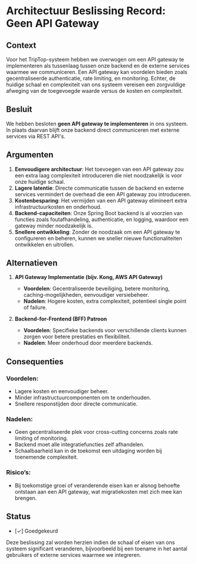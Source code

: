 # Architectuur Beslissing Record: Geen API Gateway

## Context
Voor het TripTop-systeem hebben we overwogen om een API gateway te implementeren als tussenlaag tussen onze backend en de externe services waarmee we communiceren. Een API gateway kan voordelen bieden zoals gecentraliseerde authenticatie, rate limiting, en monitoring. Echter, de huidige schaal en complexiteit van ons systeem vereisen een zorgvuldige afweging van de toegevoegde waarde versus de kosten en complexiteit.

## Besluit
We hebben besloten **geen API gateway te implementeren** in ons systeem. In plaats daarvan blijft onze backend direct communiceren met externe services via REST API's.

## Argumenten
1. **Eenvoudigere architectuur**: Het toevoegen van een API gateway zou een extra laag complexiteit introduceren die niet noodzakelijk is voor onze huidige schaal.
2. **Lagere latentie**: Directe communicatie tussen de backend en externe services vermindert de overhead die een API gateway zou introduceren.
3. **Kostenbesparing**: Het vermijden van een API gateway elimineert extra infrastructuurkosten en onderhoud.
4. **Backend-capaciteiten**: Onze Spring Boot backend is al voorzien van functies zoals foutafhandeling, authenticatie, en logging, waardoor een gateway minder noodzakelijk is.
5. **Snellere ontwikkeling**: Zonder de noodzaak om een API gateway te configureren en beheren, kunnen we sneller nieuwe functionaliteiten ontwikkelen en uitrollen.

## Alternatieven
1. **API Gateway Implementatie (bijv. Kong, AWS API Gateway)**  
   - **Voordelen**: Gecentraliseerde beveiliging, betere monitoring, caching-mogelijkheden, eenvoudiger versiebeheer.  
   - **Nadelen**: Hogere kosten, extra complexiteit, potentieel single point of failure.

2. **Backend-for-Frontend (BFF) Patroon**  
   - **Voordelen**: Specifieke backends voor verschillende clients kunnen zorgen voor betere prestaties en flexibiliteit.  
   - **Nadelen**: Meer onderhoud door meerdere backends.

## Consequenties
### Voordelen:
- Lagere kosten en eenvoudiger beheer.
- Minder infrastructuurcomponenten om te onderhouden.
- Snellere responstijden door directe communicatie.

### Nadelen:
- Geen gecentraliseerde plek voor cross-cutting concerns zoals rate limiting of monitoring.
- Backend moet alle integratiefuncties zelf afhandelen.
- Schaalbaarheid kan in de toekomst een uitdaging worden bij toenemende complexiteit.

### Risico’s:
- Bij toekomstige groei of veranderende eisen kan er alsnog behoefte ontstaan aan een API gateway, wat migratiekosten met zich mee kan brengen.

## Status
- [✓] Goedgekeurd

Deze beslissing zal worden herzien indien de schaal of eisen van ons systeem significant veranderen, bijvoorbeeld bij een toename in het aantal gebruikers of externe services waarmee we integreren.
